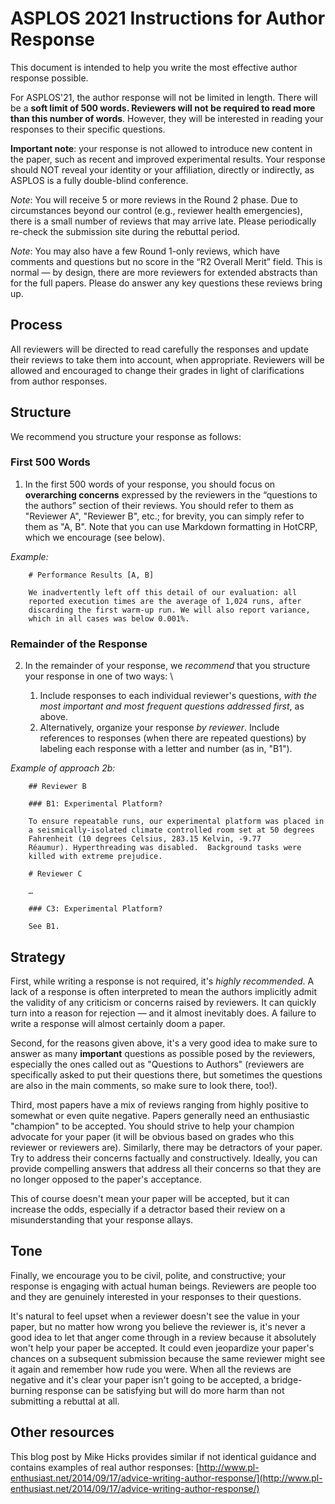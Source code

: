 # ASPLOS 2021 Instructions for Author Response

This document is intended to help you write the most effective author response possible.

For ASPLOS'21, the author response will not be limited in length. There will be a **soft limit of 500 words. Reviewers will not be required to read more than this number of words**. However, they will be interested in reading your responses to their specific questions.

**Important note**: your response is not allowed to introduce new content in the paper, such as recent and improved experimental results. Your response should NOT reveal your identity or your affiliation, directly or indirectly, as ASPLOS is a fully double-blind conference.

_Note_: You will receive 5 or more reviews in the Round 2 phase. Due to circumstances beyond our control (e.g., reviewer health emergencies), there is a small number of reviews that may arrive late. Please periodically re-check the submission site during the rebuttal period.

_Note_: You may also have a few Round 1-only reviews, which have comments and questions but no score in the “R2 Overall Merit” field. This is normal — by design, there are more reviewers for extended abstracts than for the full papers. Please do answer any key questions these reviews bring up.


## Process

All reviewers will be directed to read carefully the responses and update their reviews to take them into account, when appropriate. Reviewers will be allowed and encouraged to change their grades in light of clarifications from author responses.


## Structure

We recommend you structure your response as follows:


### First 500 Words



1. In the first 500 words of your response, you should focus on **overarching concerns** expressed by the reviewers in the “questions to the authors” section of their reviews. You should refer to them as "Reviewer A", "Reviewer B", etc.; for brevity, you can simply refer to them as "A, B". Note that you can use Markdown formatting in HotCRP, which we encourage (see below).

_Example:_


```
    # Performance Results [A, B]

    We inadvertently left off this detail of our evaluation: all
    reported execution times are the average of 1,024 runs, after
    discarding the first warm-up run. We will also report variance,
    which in all cases was below 0.001%.

```



### Remainder of the Response



2. In the remainder of your response, we _recommend_ that you structure your response in one of two ways: \

    1. Include responses to each individual reviewer's questions, _with the most important and most frequent questions addressed first_, as above.
    2. Alternatively, organize your response _by reviewer_. Include references to responses (when there are repeated questions) by labeling each response with a letter and number (as in, "B1"). 

_Example of approach 2b:_


```
    ## Reviewer B

    ### B1: Experimental Platform?

    To ensure repeatable runs, our experimental platform was placed in
    a seismically-isolated climate controlled room set at 50 degrees
    Fahrenheit (10 degrees Celsius, 283.15 Kelvin, -9.77
    Réaumur). Hyperthreading was disabled.  Background tasks were
    killed with extreme prejudice.

    # Reviewer C

    …

    ### C3: Experimental Platform?

    See B1.
```



## Strategy

First, while writing a response is not required, it's _highly recommended_. A lack of a response is often interpreted to mean the authors implicitly admit the validity of any criticism or concerns raised by reviewers. It can quickly turn into a reason for rejection — and it almost inevitably does. A failure to write a response will almost certainly doom a paper.

Second, for the reasons given above, it's a very good idea to make sure to answer as many **important** questions as possible posed by the reviewers, especially the ones called out as "Questions to Authors" (reviewers are specifically asked to put their questions there, but sometimes the questions are also in the main comments, so make sure to look there, too!).

Third, most papers have a mix of reviews ranging from highly positive to somewhat or even quite negative. Papers generally need an enthusiastic "champion" to be accepted. You should strive to help your champion advocate for your paper (it will be obvious based on grades who this reviewer or reviewers are). Similarly, there may be detractors of your paper. Try to address their concerns factually and constructively. Ideally, you can provide compelling answers that address all their concerns so that they are no longer opposed to the paper's acceptance.

This of course doesn't mean your paper will be accepted, but it can increase the odds, especially if a detractor based their review on a misunderstanding that your response allays.


## Tone

Finally, we encourage you to be civil, polite, and constructive; your response is engaging with actual human beings. Reviewers are people too and they are genuinely interested in your responses to their questions.

It's natural to feel upset when a reviewer doesn't see the value in your paper, but no matter how wrong you believe the reviewer is, it's never a good idea to let that anger come through in a review because it absolutely won't help your paper be accepted. It could even jeopardize your paper's chances on a subsequent submission because the same reviewer might see it again and remember how rude you were. When all the reviews are negative and it's clear your paper isn't going to be accepted, a bridge-burning response can be satisfying but will do more harm than not submitting a rebuttal at all.


## Other resources

This blog post by Mike Hicks provides similar if not identical guidance and contains examples of real author responses: [http://www.pl-enthusiast.net/2014/09/17/advice-writing-author-response/](http://www.pl-enthusiast.net/2014/09/17/advice-writing-author-response/)
